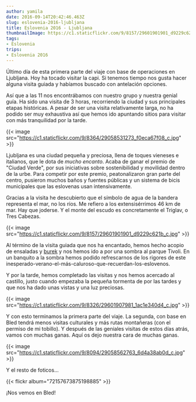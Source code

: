 ```yaml
---
author: yamila
date: 2016-09-14T20:42:46.463Z
slug: eslovenia-2016-ljubljana
title: Eslovenia 2016 - Ljubljana
thumbnailImage: https://c1.staticflickr.com/9/8157/29601901901_d9229c621b_c.jpg
tags:
- Eslovenia
trips:
- Eslovenia 2016
---
```


Último día de esta primera parte del viaje con base de operaciones en Ljubljana. Hoy ha tocado visitar la capi. Si tenemos tiempo nos gusta hacer alguna visita guiada y habíamos buscado con antelación opciones.

Así que a las 11 nos encontrábamos con nuestro grupo y nuestra genial guía. Ha sido una visita de 3 horas, recorriendo la ciudad y sus principales etapas históricas. A pesar de ser una visita relativamente larga, no ha podido ser muy exhaustiva así que hemos ido apuntando sitios para visitar con más tranquilidad por la tarde.

{{< image src="https://c1.staticflickr.com/9/8364/29058531273_f0eca67f08_c.jpg" >}}

Ljubljana es una ciudad pequeña y preciosa, llena de toques vieneses e italianos, que le dota de <em>mucho encanto</em>. Acaba de ganar el premio de "Ciudad Verde", por sus iniciativas sobre sostenibilidad y movilidad dentro de la urbe. Para competir por este premio, peatonalizaron gran parte del centro, pusieron muchos baños y fuentes públicas y un sistema de bicis municipales que las eslovenas usan intensivamente.

Gracias a la visita he descubierto que el símbolo de agua de la bandera representa el mar, no los ríos. Me refiero a los extensisérrimos 46 km de mar. Hay que joderse. Y el monte del escudo es concretamente el Triglav, o Tres Cabezas.

{{< image src="https://c1.staticflickr.com/9/8157/29601901901_d9229c621b_c.jpg" >}}

Al término de la visita guiada que nos ha encantado, hemos hecho acopio de ensaladas y <a href="https://www.google.si/search?q=burek&client=ms-android-oneplus&prmd=ivmn&source=lnms&tbm=isch&sa=X&ved=0ahUKEwihrI6m2I_PAhWKWRoKHe-iCG8Q_AUIBygB&biw=360&bih=560" target="_new">burek</a> y nos hemos ido a por una sombra al parque Tivoli. En un banquito a la sombra hemos podido refrescarnos de los rigores de este inesperado-verano-el-más-caluroso-que-recuerdan-los-eslovenos.

Y por la tarde, hemos completado las visitas y nos hemos acercado al castillo, justo cuando empezaba la pequeña tormenta de por las tardes y que nos ha dado unas vistas y una luz preciosas.

{{< image src="https://c1.staticflickr.com/9/8326/29601907981_1ac1e340d4_c.jpg" >}}

Y con esto terminamos la primera parte del viaje. La segunda, con base en Bled tendrá menos visitas culturales y más rutas montañeras (con el permiso de mi tobillo). Y después de las geniales visitas de estos días atrás, vamos con muchas ganas. Aquí os dejo nuestra cara de muchas ganas.

{{< image src="https://c1.staticflickr.com/9/8094/29058562763_6d4a38ab0d_c.jpg" >}}

Y el resto de foticos...

{{< flickr album="72157673875198885" >}}

¡Nos vemos en Bled!

